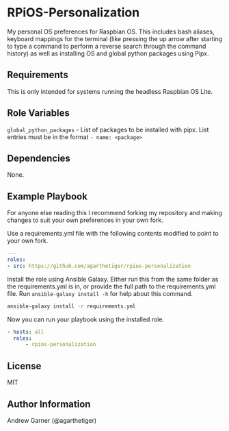 # RPiOS-Personalization

My personal OS preferences for Raspbian OS. This includes bash aliases, keyboard mappings for the terminal (like pressing the up arrow after starting to type a command to perform a reverse search through the command history) as well as installing OS and global python packages using Pipx.

## Requirements

This is only intended for systems running the headless Raspbian OS Lite. 

## Role Variables

`global_python_packages` - List of packages to be installed with pipx. List entries must be in the format `- name: <package>`

## Dependencies

None.

## Example Playbook

For anyone else reading this I recommend forking my repository and making changes to suit your own preferences in your own fork. 

Use a requirements.yml file with the following contents modified to point to your own fork.

```yaml
---
roles:
- src: https://github.com/agarthetiger/rpios-personalization
```

Install the role using Ansible Galaxy. Either run this from the same folder as the requirements.yml is in, or provide the full path to the requirements.yml file. Run `ansible-galaxy install -h` for help about this command.

```bash
ansible-galaxy install -r requirements.yml
```

Now you can run your playbook using the installed role.

```yaml
- hosts: all
  roles:
      - rpios-personalization
```

## License

MIT

## Author Information

Andrew Garner (@agarthetiger)